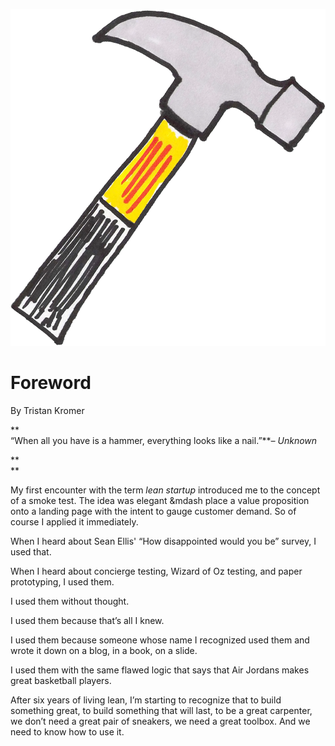![](/assets/illustration-hammer.png)

# Foreword

By Tristan Kromer

**     
“When all you have is a hammer, everything looks like a nail.”**_– Unknown_

**    
  **

My first encounter with the term _lean startup_ introduced me to the concept of a smoke test. The idea was elegant &mdash place a value proposition onto a landing page with the intent to gauge customer demand. So of course I applied it immediately.

When I heard about Sean Ellis' “How disappointed would you be” survey, I used that.

When I heard about concierge testing, Wizard of Oz testing, and paper prototyping, I used them.

I used them without thought.

I used them because that’s all I knew.

I used them because someone whose name I recognized used them and wrote it down on a blog, in a book, on a slide.

I used them with the same flawed logic that says that Air Jordans makes great basketball players.

After six years of living lean, I’m starting to recognize that to build something great, to build something that will last, to be a great carpenter, we don’t need a great pair of sneakers, we need a great toolbox. And we need to know how to use it.

